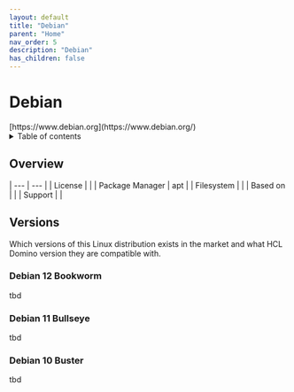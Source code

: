 ```yaml
---
layout: default
title: "Debian"
parent: "Home"
nav_order: 5
description: "Debian"
has_children: false
---
```

<h1>Debian</h1>
[https://www.debian.org](https://www.debian.org/)

<details close markdown="block">
  <summary>
    Table of contents
  </summary>
  {: .text-delta }
1. TOC
{:toc}
</details>

## Overview

| --- | --- |
| License         |    |
| Package Manager | apt |
| Filesystem      |    |
| Based on        |    |
| Support         |    |

## Versions
Which versions of this Linux distribution exists in the market and what HCL Domino version they are compatible with.


### Debian 12 Bookworm
tbd

### Debian 11 Bullseye
tbd

### Debian 10 Buster
tbd
